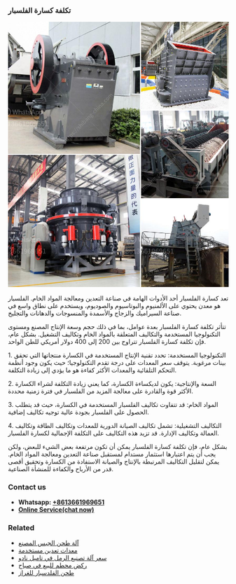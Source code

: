 <h3>تكلفة كسارة الفلسبار</h3><img src='1701850777.jpg' alt=''><p>تعد كسارة الفلسبار أحد الأدوات الهامة في صناعة التعدين ومعالجة المواد الخام. الفلسبار هو معدن يحتوي على الألمنيوم والبوتاسيوم والصوديوم، ويستخدم على نطاق واسع في صناعة السيراميك والزجاج والأسمدة والمنسوجات والدهانات والتجليخ.</p><p>تتأثر تكلفة كسارة الفلسبار بعدة عوامل، بما في ذلك حجم وسعة الإنتاج المصنع ومستوى التكنولوجيا المستخدمة والتكاليف المتعلقة بالمواد الخام وتكاليف التشغيل. بشكل عام، فإن تكلفة كسارة الفلسبار تتراوح بين 200 إلى 400 دولار أمريكي للطن الواحد.</p><p>1. التكنولوجيا المستخدمة: تحدد تقنية الإنتاج المستخدمة في الكسارة منتجاتها التي تحقق بينات مرغوبة. يتوقف سعر المعدات على درجة تقدم التكنولوجيا؛ حيث يكون وجود أنظمة التحكم التلقائية والمعدات الأكثر كفاءة هو ما يؤدي إلى زيادة التكلفة.</p><p>2. السعة والإنتاجية: يكون لديكساءة الكسارة، كما يعني زيادة التكلفة لشراء الكسارة الأكثر قوة والقادرة على معالجة المزيد من الفلسبار في فترة زمنية محددة.</p><p>3. المواد الخام: قد تتفاوت تكاليف الفلسبار المستخدمة في الكسارة، حيث قد يتطلب الحصول على الفلسبار بجودة عالية توجيه تكاليف إضافية.</p><p>4. التكاليف التشغيلية: تشمل تكاليف الصيانة الدورية للمعدات وتكاليف الطاقة وتكاليف العمالة وتكاليف الإدارة. قد تزيد هذه التكاليف على التكلفة الإجمالية لكسارة الفلسبار.</p><p>بشكل عام، فإن تكلفة كسارة الفلسبار يمكن أن تكون مرتفعة بعض الشيء للبعض، ولكن يجب أن يتم اعتبارها استثمار مستدام لمستقبل صناعة التعدين ومعالجة المواد الخام. يمكن لتقليل التكاليف المرتبطة بالإنتاج والصيانة الاستفادة من الكسارة وتحقيق أقصى قدر من الأرباح والكفاءة للمنشأة الصناعية.</p><h3>Contact us</h3><ul><li><strong>Whatsapp:&nbsp;<a href="https://wa.me/8613661969651">+8613661969651</a></strong></li><li><a href="https://swt.shibang-china.com/?git&amp;zhl&amp;تكلفة كسارة الفلسبار"><strong>Online Service(chat now)</strong></a></li></ul><h3>Related</h3><ul><li><a href='آلة طحن الجبس المصنع.md'>آلة طحن الجبس المصنع</a></li><li><a href='معدات تعدين مستخدمة.md'>معدات تعدين مستخدمة</a></li><li><a href='سعر آلة تصنيع الرمل في تاميل نادو.md'>سعر آلة تصنيع الرمل في تاميل نادو</a></li><li><a href='ركض محطم للبيع في صباح.md'>ركض محطم للبيع في صباح</a></li><li><a href='طحن الفلدسبار للغراز.md'>طحن الفلدسبار للغراز</a></li></ul>